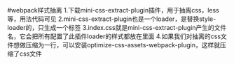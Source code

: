 #webpack样式抽离
1.下载mini-css-extract-plugin插件，用于抽离css，less等，用法代码可见
2.mini-css-extract-plugin也是一个loader，是替换style-loader的，只生成一个<link href="index.css" rel="stylesheet"></head>标签
3.index.css就是mini-css-extract-plugin产生的文件名，它会把所有配置了此插件loader的样式都放在里面
4.如果我们对抽离的css文件想做压缩为一行，可以安装optimize-css-assets-webpack-plugin，这样就压缩了css文件


